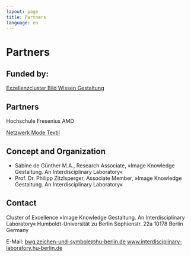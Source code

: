 ```yaml
---
layout: page
title: Partners
language: en
---
```


# Partners

## Funded by:

<!--
![Logo Exzellenzcluster Bild Wissen Gestaltung](../images/bwg.png){: width="300px"}
-->
[Exzellenzcluster Bild Wissen Gestaltung](https://www.interdisciplinary-laboratory.hu-berlin.de/)

## Partners

<!--
![Logo Hochschule Fresenius AMD](../images/amd.png){: width="300px"}
![Logo Netzwerk Mode Textil](../images/nmt.png){: width="300px"}
-->
Hochschule Fresenius AMD

[Netzwerk Mode Textil](http://www.netzwerk-mode-textil.de/)

## Concept and Organization

- Sabine de Günther M.A., Research Associate, »Image Knowledge Gestaltung. An Interdisciplinary Laboratory«
- Prof. Dr. Philipp Zitzlsperger, Associate Member, »Image Knowledge Gestaltung. An Interdisciplinary Laboratory«


## Contact

Cluster of Excellence »Image Knowledge Gestaltung. An Interdisciplinary Laboratory«
Humboldt-Universität zu Berlin
Sophienstr. 22a
10178 Berlin
Germany

E-Mail: bwg.zeichen-und-symbole@hu-berlin.de
www.interdisciplinary-laboratory.hu-berlin.de

